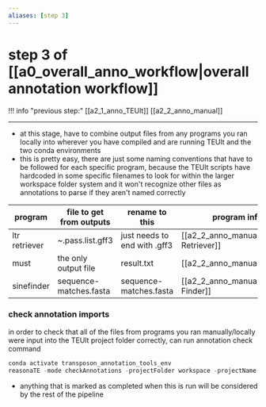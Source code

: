 ```yaml
---
aliases: [step 3]
---
```

# step 3 of [[a0_overall_anno_workflow|overall annotation workflow]]
!!! info "previous step:"
    [[a2_1_anno_TEUlt]] 
    [[a2_2_anno_manual]]

---
- at this stage, have to combine output files from any programs you ran locally into wherever you have compiled and are running TEUlt and the two conda environments
- this is pretty easy, there are just some naming conventions that have to be followed for each specific program, because the TEUlt scripts have hardcoded in some specific filenames to look for within the larger workspace folder system and it won't recognize other files as annotations to parse if they aren't named correctly

program | file to get from outputs | rename to this | program info
------------ | ------------ | ------------ | ------------
ltr retriever | ~.pass.list.gff3 | just needs to end with .gff3 | [[a2_2_anno_manual#LTR Retriever]]
must | the only output file | result.txt | [[a2_2_anno_manual#MUST]]
sinefinder | sequence-matches.fasta | sequence-matches.fasta | [[a2_2_anno_manual#SINE Finder]]

### check annotation imports
in order to check that all of the files from programs you ran manually/locally were input into the TEUlt project folder correctly, can run annotation check command
```python
conda activate transposon_annotation_tools_env
reasonaTE -mode checkAnnotations -projectFolder workspace -projectName testProject
```
- anything that is marked as completed when this is run will be considered by the rest of the pipeline